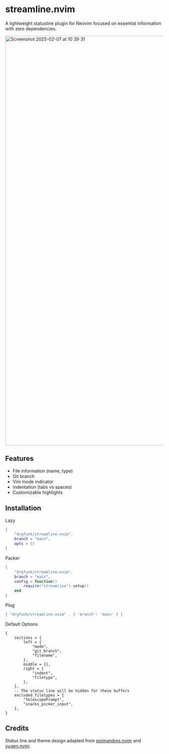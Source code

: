 # streamline.nvim
A lightweight statusline plugin for Neovim focused on essential information with zero dependencies.

<img width="1297" alt="Screenshot 2025-02-07 at 10 39 31" src="https://github.com/user-attachments/assets/631d0d6d-ea0b-420f-97c2-9ac9710f1ff3" />

## Features

- File information (name, type)
- Git branch
- Vim mode indicator
- indentation (tabs vs spaces)
- Customizable highlights

## Installation 

Lazy
```lua
{
    "drgfunk/streamline.nvim", 
    branch = "main",
    opts = {}
}
```

Packer
```lua
{
    "drgfunk/streamline.nvim", 
    branch = "main",
    config = function()
        require("streamline").setup() 
    end
}
```

Plug
```lua
{ "drgfunk/streamline.nvim" , { 'branch': 'main' } }
```

Default Options
```
{
    sections = {
        left = {
            "mode",
            "git_branch",
            "filename",
        },
        middle = {},
        right = {
            "indent",
            "filetype",
        },
    },
    -- The status line will be hidden for these buffers
    excluded_filetypes = {
        "TelescopePrompt",
        "snacks_picker_input",
    },
}
```

## Credits

Status line and theme design adapted from [poimandres.nvim](https://github.com/olivercederborg/poimandres.nvim) and [yugen.nvim](https://github.com/bettervim/yugen.nvim).
